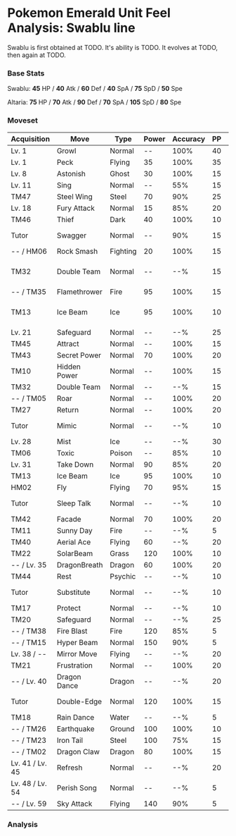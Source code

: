 # Pokemon Emerald Unit Feel Analysis: Swablu line

Swablu is first obtained at TODO. It's ability is TODO. It evolves at TODO, then again at TODO.

### Base Stats

Swablu: **45** HP / **40** Atk / **60** Def / **40** SpA / **75** SpD / **50** Spe

Altaria: **75** HP / **70** Atk / **90** Def / **70** SpA / **105** SpD / **80** Spe

### Moveset

|Acquisition    |Move        |Type    |Power|Accuracy|PP |Notes                    |
|---            |---         |---     |---  |---     |---|---                      |
|Lv. 1          |Growl       |Normal  |--   |100%    |40 |                         |
|Lv. 1          |Peck        |Flying  |35   |100%    |35 |                         |
|Lv. 8          |Astonish    |Ghost   |30   |100%    |15 |                         |
|Lv. 11         |Sing        |Normal  |--   |55%     |15 |                         |
|TM47           |Steel Wing  |Steel   |70   |90%     |25 |                         |
|Lv. 18         |Fury Attack |Normal  |15   |85%     |20 |                         |
|TM46           |Thief       |Dark    |40   |100%    |10 |                         |
|Tutor          |Swagger     |Normal  |--   |90%     |15 |Emerald only             |
|-- / HM06      |Rock Smash  |Fighting|20   |100%    |15 |                         |
|TM32           |Double Team |Normal  |--   |--%     |15 |Buy at Game Corner       |
|-- / TM35      |Flamethrower|Fire    |95   |100%    |15 |                         |
|TM13           |Ice Beam    |Ice     |95   |100%    |10 |Buy at Game Corner       |
|Lv. 21         |Safeguard   |Normal  |--   |--%     |25 |                         |
|TM45           |Attract     |Normal  |--   |100%    |15 |                         |
|TM43           |Secret Power|Normal  |70   |100%    |20 |                         |
|TM10           |Hidden Power|Normal  |--   |100%    |15 |                         |
|TM32           |Double Team |Normal  |--   |--%     |15 |                         |
|-- / TM05      |Roar        |Normal  |--   |100%    |20 |                         |
|TM27           |Return      |Normal  |--   |100%    |20 |                         |
|Tutor          |Mimic       |Normal  |--   |--%     |10 |Emerald only             |
|Lv. 28         |Mist        |Ice     |--   |--%     |30 |                         |
|TM06           |Toxic       |Poison  |--   |85%     |10 |                         |
|Lv. 31         |Take Down   |Normal  |90   |85%     |20 |                         |
|TM13           |Ice Beam    |Ice     |95   |100%    |10 |                         |
|HM02           |Fly         |Flying  |70   |95%     |15 |                         |
|Tutor          |Sleep Talk  |Normal  |--   |--%     |10 |Emerald only             |
|TM42           |Facade      |Normal  |70   |100%    |20 |                         |
|TM11           |Sunny Day   |Fire    |--   |--%     |5  |                         |
|TM40           |Aerial Ace  |Flying  |60   |--%     |20 |                         |
|TM22           |SolarBeam   |Grass   |120  |100%    |10 |                         |
|-- / Lv. 35    |DragonBreath|Dragon  |60   |100%    |20 |                         |
|TM44           |Rest        |Psychic |--   |--%     |10 |                         |
|Tutor          |Substitute  |Normal  |--   |--%     |10 |Emerald only             |
|TM17           |Protect     |Normal  |--   |--%     |10 |                         |
|TM20           |Safeguard   |Normal  |--   |--%     |25 |                         |
|-- / TM38      |Fire Blast  |Fire    |120  |85%     |5  |                         |
|-- / TM15      |Hyper Beam  |Normal  |150  |90%     |5  |                         |
|Lv. 38 / --    |Mirror Move |Flying  |--   |--%     |20 |                         |
|TM21           |Frustration |Normal  |--   |100%    |20 |                         |
|-- / Lv. 40    |Dragon Dance|Dragon  |--   |--%     |20 |                         |
|Tutor          |Double-Edge |Normal  |120  |100%    |15 |Emerald only             |
|TM18           |Rain Dance  |Water   |--   |--%     |5  |                         |
|-- / TM26      |Earthquake  |Ground  |100  |100%    |10 |                         |
|-- / TM23      |Iron Tail   |Steel   |100  |75%     |15 |                         |
|-- / TM02      |Dragon Claw |Dragon  |80   |100%    |15 |                         |
|Lv. 41 / Lv. 45|Refresh     |Normal  |--   |--%     |20 |                         |
|Lv. 48 / Lv. 54|Perish Song |Normal  |--   |--%     |5  |                         |
|-- / Lv. 59    |Sky Attack  |Flying  |140  |90%     |5  |                         |

### Analysis